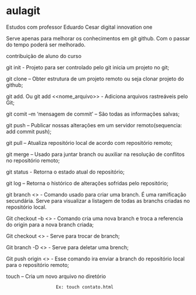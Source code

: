 # aulagit
Estudos com professor Eduardo Cesar digital innovation one

Serve apenas para melhorar os conhecimentos em git github.
Com o passar do tempo poderá ser melhorado.

contribuição de aluno do curso

git init - Projeto para ser controlado pelo git inicia um projeto no git;

git clone – Obter estrutura de um projeto remoto ou seja clonar projeto do github;

git add. Ou git add <<nome_arquivo>> - Adiciona arquivos rastreáveis pelo Git;

git comit –m ‘mensagem de commit’ – São todas as informações salvas;

git push – Publicar nossas alterações em um servidor remoto(sequencia: add commit push);

git pull – Atualiza repositório local de acordo com repositório remoto;

git merge – Usado para juntar branch ou auxiliar na resolução de conflitos no repositório remoto;

git status - Retorna o estado atual do repositório;

git log – Retorna o histórico de alterações sofridas pelo repositório;

git branch <<nome da branch>> - Comando usado para criar uma branch. É uma ramificação secundária. Serve para visualizar a listagem de todas as branchs criadas no repositório local.

Git checkout –b <<nome da branch>> - Comando cria uma nova branch e troca a referencia do origin para a nova branch criada;  

Git checkout <<nome da branch>> - Serve para trocar de branch;

Git branch -D <<nome da branch>> - Serve para deletar uma brench;

Git push origin <<nome da branch>> - Esse comando ira enviar a branch do repositório local para o repositório remoto;

touch – Cria um novo arquivo no diretório

                       Ex: touch contato.html

